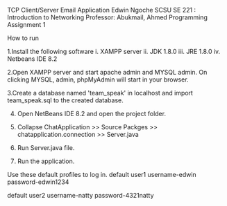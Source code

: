 TCP Client/Server Email Application
Edwin Ngoche
SCSU
SE 221 : Introduction to Networking
Professor: Abukmail, Ahmed
Programming Assignment 1

How to run

1.Install the following software 
i.   XAMPP server 
ii.  JDK 1.8.0
iii. JRE 1.8.0
iv.  Netbeans IDE 8.2

2.Open XAMPP server and start apache admin and MYSQL admin. 
  On clicking MYSQL, admin, phpMyAdmin will start in your browser.

3.Create a database named 'team_speak' in localhost and import team_speak.sql to the created
  database.

4. Open NetBeans IDE 8.2 and open the project folder.

5. Collapse ChatApplication >> Source Packges >> chatapplication.connection >> Server.java

6. Run Server.java file.

7. Run the application.

Use these default profiles to log in.
default user1
username-edwin
password-edwin1234

default user2
username-natty
password-4321natty
